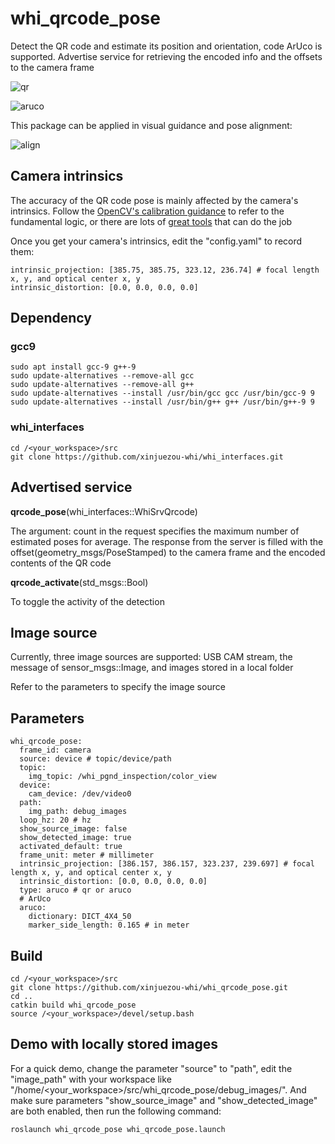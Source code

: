 # whi_qrcode_pose
Detect the QR code and estimate its position and orientation, code ArUco is supported. Advertise service for retrieving the encoded info and the offsets to the camera frame

![qr](https://github.com/user-attachments/assets/600674ca-9912-4b00-81bb-67fa050ab329)

![aruco](https://github.com/user-attachments/assets/e9813b4f-dd35-4015-97ad-c20bf85222d2)

This package can be applied in visual guidance and pose alignment:

![align](https://github.com/xinjuezou-whi/whi_qrcode_pose/assets/72239958/f216d89c-f583-4cc9-b3e9-d8c0862a666f)

## Camera intrinsics
The accuracy of the QR code pose is mainly affected by the camera's intrinsics. Follow the [OpenCV's calibration guidance](https://docs.opencv.org/4.x/dc/dbb/tutorial_py_calibration.html) to refer to the fundamental logic, or there are lots of [great tools](https://github.com/natowi/CameraCalibTools?tab=readme-ov-file) that can do the job

Once you get your camera's intrinsics, edit the "config.yaml" to record them:
```
intrinsic_projection: [385.75, 385.75, 323.12, 236.74] # focal length x, y, and optical center x, y
intrinsic_distortion: [0.0, 0.0, 0.0, 0.0]
```

## Dependency
### gcc9
```
sudo apt install gcc-9 g++-9
sudo update-alternatives --remove-all gcc
sudo update-alternatives --remove-all g++
sudo update-alternatives --install /usr/bin/gcc gcc /usr/bin/gcc-9 9
sudo update-alternatives --install /usr/bin/g++ g++ /usr/bin/g++-9 9
```

### whi_interfaces
```
cd /<your_workspace>/src
git clone https://github.com/xinjuezou-whi/whi_interfaces.git
```

## Advertised service
**qrcode_pose**(whi_interfaces::WhiSrvQrcode)

The argument: count in the request specifies the maximum number of estimated poses for average. The response from the server is filled with the offset(geometry_msgs/PoseStamped) to the camera frame and the encoded contents of the QR code

**qrcode_activate**(std_msgs::Bool)

To toggle the activity of the detection

## Image source
Currently, three image sources are supported: USB CAM stream, the message of sensor_msgs::Image, and images stored in a local folder

Refer to the parameters to specify the image source

## Parameters
```
whi_qrcode_pose:
  frame_id: camera
  source: device # topic/device/path
  topic:
    img_topic: /whi_pgnd_inspection/color_view
  device:
    cam_device: /dev/video0
  path:
    img_path: debug_images
  loop_hz: 20 # hz
  show_source_image: false
  show_detected_image: true
  activated_default: true
  frame_unit: meter # millimeter
  intrinsic_projection: [386.157, 386.157, 323.237, 239.697] # focal length x, y, and optical center x, y
  intrinsic_distortion: [0.0, 0.0, 0.0, 0.0]
  type: aruco # qr or aruco
  # ArUco
  aruco:
    dictionary: DICT_4X4_50
    marker_side_length: 0.165 # in meter
```

## Build
```
cd /<your_workspace>/src
git clone https://github.com/xinjuezou-whi/whi_qrcode_pose.git
cd ..
catkin build whi_qrcode_pose
source /<your_workspace>/devel/setup.bash
```

## Demo with locally stored images
For a quick demo, change the parameter "source" to "path", edit the "image_path" with your workspace like "/home/<your_workspace>/src/whi_qrcode_pose/debug_images/". And make sure parameters "show_source_image" and "show_detected_image" are both enabled, then run the following command:
```
roslaunch whi_qrcode_pose whi_qrcode_pose.launch
```
